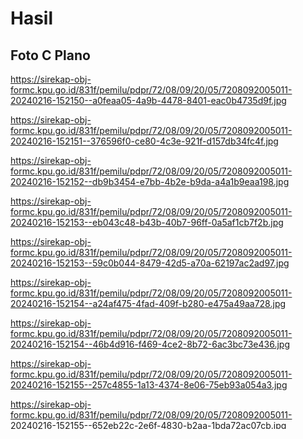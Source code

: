 # Hasil

## Foto C Plano

https://sirekap-obj-formc.kpu.go.id/831f/pemilu/pdpr/72/08/09/20/05/7208092005011-20240216-152150--a0feaa05-4a9b-4478-8401-eac0b4735d9f.jpg

https://sirekap-obj-formc.kpu.go.id/831f/pemilu/pdpr/72/08/09/20/05/7208092005011-20240216-152151--376596f0-ce80-4c3e-921f-d157db34fc4f.jpg

https://sirekap-obj-formc.kpu.go.id/831f/pemilu/pdpr/72/08/09/20/05/7208092005011-20240216-152152--db9b3454-e7bb-4b2e-b9da-a4a1b9eaa198.jpg

https://sirekap-obj-formc.kpu.go.id/831f/pemilu/pdpr/72/08/09/20/05/7208092005011-20240216-152153--eb043c48-b43b-40b7-96ff-0a5af1cb7f2b.jpg

https://sirekap-obj-formc.kpu.go.id/831f/pemilu/pdpr/72/08/09/20/05/7208092005011-20240216-152153--59c0b044-8479-42d5-a70a-62197ac2ad97.jpg

https://sirekap-obj-formc.kpu.go.id/831f/pemilu/pdpr/72/08/09/20/05/7208092005011-20240216-152154--a24af475-4fad-409f-b280-e475a49aa728.jpg

https://sirekap-obj-formc.kpu.go.id/831f/pemilu/pdpr/72/08/09/20/05/7208092005011-20240216-152154--46b4d916-f469-4ce2-8b72-6ac3bc73e436.jpg

https://sirekap-obj-formc.kpu.go.id/831f/pemilu/pdpr/72/08/09/20/05/7208092005011-20240216-152155--257c4855-1a13-4374-8e06-75eb93a054a3.jpg

https://sirekap-obj-formc.kpu.go.id/831f/pemilu/pdpr/72/08/09/20/05/7208092005011-20240216-152155--652eb22c-2e6f-4830-b2aa-1bda72ac07cb.jpg

https://sirekap-obj-formc.kpu.go.id/831f/pemilu/pdpr/72/08/09/20/05/7208092005011-20240216-152156--65c89a17-62d9-4758-88c5-b59df50de3c1.jpg

https://sirekap-obj-formc.kpu.go.id/831f/pemilu/pdpr/72/08/09/20/05/7208092005011-20240216-152156--b41f7709-2c3c-4ee3-8745-f973444b91dd.jpg

https://sirekap-obj-formc.kpu.go.id/831f/pemilu/pdpr/72/08/09/20/05/7208092005011-20240216-152157--42863e54-83d4-4505-acfc-c899c261d943.jpg

https://sirekap-obj-formc.kpu.go.id/831f/pemilu/pdpr/72/08/09/20/05/7208092005011-20240216-152157--52216b2e-39ff-4025-b779-f7989cfeb114.jpg

https://sirekap-obj-formc.kpu.go.id/831f/pemilu/pdpr/72/08/09/20/05/7208092005011-20240216-152158--05da375d-3f0d-439a-b05c-2668f2c5a86d.jpg

https://sirekap-obj-formc.kpu.go.id/831f/pemilu/pdpr/72/08/09/20/05/7208092005011-20240216-152158--ca7bec8d-224b-4f49-adec-6f01444cae7a.jpg

https://sirekap-obj-formc.kpu.go.id/831f/pemilu/pdpr/72/08/09/20/05/7208092005011-20240216-152159--f3947d12-aa35-4cd3-8e89-85433361c53c.jpg

https://sirekap-obj-formc.kpu.go.id/831f/pemilu/pdpr/72/08/09/20/05/7208092005011-20240216-152159--05b3e2ae-fadb-4895-944d-b41357c7895e.jpg

https://sirekap-obj-formc.kpu.go.id/831f/pemilu/pdpr/72/08/09/20/05/7208092005011-20240216-152200--054e4aec-20fa-4209-877c-db8c0d90848e.jpg

https://sirekap-obj-formc.kpu.go.id/831f/pemilu/pdpr/72/08/09/20/05/7208092005011-20240216-152200--68898090-3c24-4830-9314-e46ae85d2d75.jpg

https://sirekap-obj-formc.kpu.go.id/831f/pemilu/pdpr/72/08/09/20/05/7208092005011-20240216-152151--77ed8d27-a8d3-4d01-a72f-0f6a5ab0eca1.jpg


## Metadata

| Key        | Value               |
| ---------- | ------------------- |
| Time Stamp | 2024-02-17 13:05:41 |
| Kode Dapil | 7201                |



